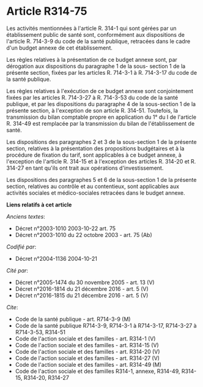 # Article R314-75

Les activités mentionnées à l'article R. 314-1 qui sont gérées par un établissement public de santé sont, conformément aux
dispositions de l'article R. 714-3-9 du code de la santé publique, retracées dans le cadre d'un budget annexe de cet
établissement.

Les règles relatives à la présentation de ce budget annexe sont, par dérogation aux dispositions du paragraphe 1 de la sous-
section 1 de la présente section, fixées par les articles R. 714-3-1 à R. 714-3-17 du code de la santé publique.

Les règles relatives à l'exécution de ce budget annexe sont conjointement fixées par les articles R. 714-3-27 à R. 714-3-53
du code de la santé publique, et par les dispositions du paragraphe 4 de la sous-section 1 de la présente section, à
l'exception de son article R. 314-51. Toutefois, la transmission du bilan comptable propre en application du 1° du I de
l'article R. 314-49 est remplacée par la transmission du bilan de l'établissement de santé.

Les dispositions des paragraphes 2 et 3 de la sous-section 1 de la présente section, relatives à la présentation des
propositions budgétaires et à la procédure de fixation du tarif, sont applicables à ce budget annexe, à l'exception de
l'article R. 314-15 et à l'exception des articles R. 314-20 et R. 314-27 en tant qu'ils ont trait aux opérations
d'investissement.

Les dispositions des paragraphes 5 et 6 de la sous-section 1 de la présente section, relatives au contrôle et au contentieux,
sont applicables aux activités sociales et médico-sociales retracées dans le budget annexe.

**Liens relatifs à cet article**

_Anciens textes_:

  - Décret n°2003-1010 2003-10-22 art. 75
  - Décret n°2003-1010 du 22 octobre 2003 - art. 75 (Ab)

_Codifié par_:

  - Décret n°2004-1136 2004-10-21

_Cité par_:

  - Décret n°2005-1474 du 30 novembre 2005 - art. 13 (V)
  - Décret n°2016-1814 du 21 décembre 2016 - art. 5 (V)
  - Décret n°2016-1815 du 21 décembre 2016 - art. 5 (V)

_Cite_:

  - Code de la santé publique - art. R714-3-9 (M)
  - Code de la santé publique R714-3-9, R714-3-1 à R714-3-17, R714-3-27 à R714-3-53, R314-51
  - Code de l'action sociale et des familles - art. R314-1 (V)
  - Code de l'action sociale et des familles - art. R314-15 (V)
  - Code de l'action sociale et des familles - art. R314-20 (V)
  - Code de l'action sociale et des familles - art. R314-27 (V)
  - Code de l'action sociale et des familles - art. R314-49 (M)
  - Code de l'action sociale et des familles R314-1, annexe, R314-49, R314-15, R314-20, R314-27

